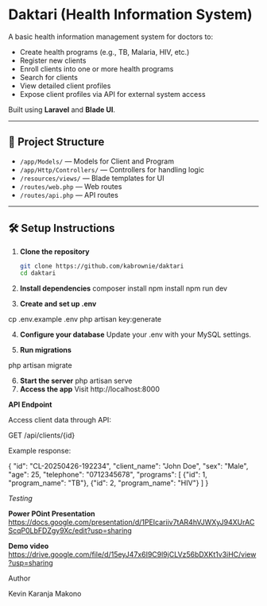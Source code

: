 # Daktari (Health Information System)

A basic health information management system for doctors to:
- Create health programs (e.g., TB, Malaria, HIV, etc.)
- Register new clients
- Enroll clients into one or more health programs
- Search for clients
- View detailed client profiles
- Expose client profiles via API for external system access

Built using **Laravel** and **Blade UI**.

---

## 📂 Project Structure

- `/app/Models/` — Models for Client and Program
- `/app/Http/Controllers/` — Controllers for handling logic
- `/resources/views/` — Blade templates for UI
- `/routes/web.php` — Web routes
- `/routes/api.php` — API routes

---

## 🛠️ Setup Instructions

1. **Clone the repository**
   ```bash
   git clone https://github.com/kabrownie/daktari
   cd daktari

2. **Install dependencies**
composer install
npm install
npm run dev

3. **Create and set up .env**

cp .env.example .env
php artisan key:generate

4. **Configure your database**
Update your .env with your MySQL settings.

5. **Run migrations**

php artisan migrate

6. **Start the server**
php artisan serve
7. **Access the app**
Visit http://localhost:8000


**API Endpoint**

Access client data through API:

GET /api/clients/{id}

Example response:

{
  "id": "CL-20250426-192234",
  "client_name": "John Doe",
  "sex": "Male",
  "age": 25,
  "telephone": "0712345678",
  "programs": [
    {"id": 1, "program_name": "TB"},
    {"id": 2, "program_name": "HIV"}
  ]
}


*Testing*

**Power POint Presentation**
https://docs.google.com/presentation/d/1PEIcariiv7tAR4hVJWXyJ94XUrACScqP0LbFDZgy9Xc/edit?usp=sharing

**Demo video**
https://drive.google.com/file/d/15eyJ47x6I9C9l9jCLVz56bDXKt1v3iHC/view?usp=sharing



Author

Kevin Karanja Makono
